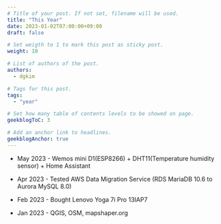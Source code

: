 ```yaml
---
# Title of your post. If not set, filename will be used.
title: "This Year"
date: 2023-01-02T07:00:00+09:00
draft: false

# Set weigth to 1 to mark this post as sticky post.
weight: 10

# List of authors of the post.
authors:
  - dgkim

# Tags for this post.
tags:
  - "year"

# Set how many table of contents levels to be showed on page.
geekblogToC: 3

# Add an anchor link to headlines.
geekblogAnchor: true
---
```


  - May 2023 - Wemos mini D1(ESP8266) + DHT11(Temperature humidity sensor) + Home Assistant

  - Apr 2023 - Tested AWS Data Migration Service (RDS MariaDB 10.6 to Aurora MySQL 8.0)

  - Feb 2023 - Bought Lenovo Yoga 7i Pro 13IAP7

  - Jan 2023 - QGIS, OSM, mapshaper.org
